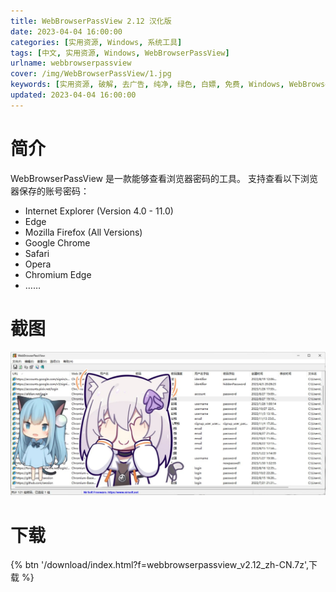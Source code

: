 ```yaml
---
title: WebBrowserPassView 2.12 汉化版
date: 2023-04-04 16:00:00
categories: [实用资源, Windows, 系统工具]
tags: [中文, 实用资源, Windows, WebBrowserPassView]
urlname: webbrowserpassview
cover: /img/WebBrowserPassView/1.jpg
keywords: [实用资源, 破解, 去广告, 纯净, 绿色, 白嫖, 免费, Windows, WebBrowserPassView]
updated: 2023-04-04 16:00:00
---
```


# 简介

WebBrowserPassView 是一款能够查看浏览器密码的工具。
支持查看以下浏览器保存的账号密码：

- Internet Explorer (Version 4.0 - 11.0)
- Edge
- Mozilla Firefox (All Versions)
- Google Chrome
- Safari
- Opera
- Chromium Edge
- ……

# 截图

![](/img/WebBrowserPassView/2.jpg)

# 下载

{% btn '/download/index.html?f=webbrowserpassview_v2.12_zh-CN.7z',下载 %}
